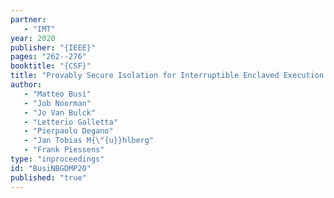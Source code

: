 ```yaml
---
partner: 
   - "IMT"
year: 2020
publisher: "{IEEE}"
pages: "262--276"
booktitle: "{CSF}"
title: "Provably Secure Isolation for Interruptible Enclaved Execution on Small Microprocessors"
author: 
   - "Matteo Busi"
   - "Job Noorman"
   - "Jo Van Bulck"
   - "Letterio Galletta"
   - "Pierpaolo Degano"
   - "Jan Tobias M{\"{u}}hlberg"
   - "Frank Piessens"
type: "inproceedings"
id: "BusiNBGDMP20"
published: "true"
---
```

